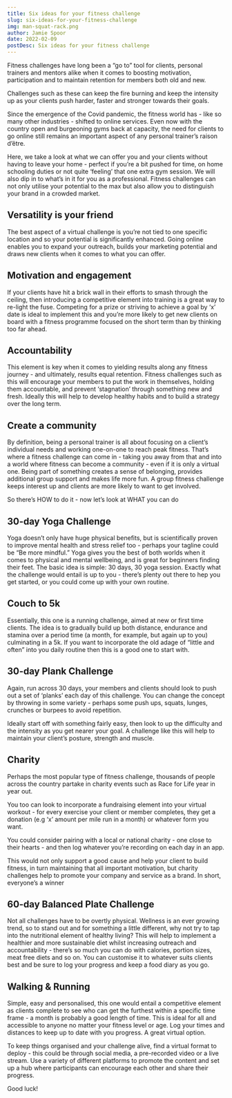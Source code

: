 ```yaml
---
title: Six ideas for your fitness challenge
slug: six-ideas-for-your-fitness-challenge
img: man-squat-rack.png
author: Jamie Spoor
date: 2022-02-09
postDesc: Six ideas for your fitness challenge
---
```


Fitness challenges have long been a “go to” tool for clients, personal trainers and mentors alike when it comes to boosting motivation, participation and to maintain retention for members both old and new.

Challenges such as these can keep the fire burning and keep the intensity up as your clients push harder, faster and stronger towards their goals.

Since the emergence of the Covid pandemic, the fitness world has - like so many other industries - shifted to online services. Even now with the country open and burgeoning gyms back at capacity, the need for clients to go online still remains an important aspect of any personal trainer’s raison d’être.

Here, we take a look at what we can offer you and your clients without having to leave your home - perfect if you’re a bit pushed for time, on home schooling duties or not quite ‘feeling’ that one extra gym session. We will also dip in to what’s in it for you as a professional. Fitness challenges can not only utilise your potential to the max but also allow you to distinguish your brand in a crowded market.

## Versatility is your friend

The best aspect of a virtual challenge is you’re not tied to one specific location and so your potential is significantly enhanced. Going online enables you to expand your outreach, builds your marketing potential and draws new clients when it comes to what you can offer.

## Motivation and engagement

If your clients have hit a brick wall in their efforts to smash through the ceiling, then introducing a competitive element into training is a great way to re-light the fuse. Competing for a prize or striving to achieve a goal by ‘x’ date is ideal to implement this and you’re more likely to get new clients on board with a fitness programme focused on the short term than by thinking too far ahead.

## Accountability

This element is key when it comes to yielding results along any fitness journey - and ultimately, results equal retention. Fitness challenges such as this will encourage your members to put the work in themselves, holding them accountable, and prevent ‘stagnation’ through something new and fresh. Ideally this will help to develop healthy habits and to build a strategy over the long term.

## Create a community

By definition, being a personal trainer is all about focusing on a client’s individual needs and working one-on-one to reach peak fitness. That’s where a fitness challenge can come in - taking you away from that and into a world where fitness can become a community - even if it is only a virtual one. Being part of something creates a sense of belonging, provides additional group support and makes life more fun. A group fitness challenge keeps interest up and clients are more likely to want to get involved.

So there’s HOW to do it - now let’s look at WHAT you can do

## 30-day Yoga Challenge

Yoga doesn’t only have huge physical benefits, but is scientifically proven to improve mental health and stress relief too - perhaps your tagline could be “Be more mindful.” Yoga gives you the best of both worlds when it comes to physical and mental wellbeing, and is great for beginners finding their feet. The basic idea is simple: 30 days, 30 yoga session. Exactly what the challenge would entail is up to you - there’s plenty out there to hep you get started, or you could come up with your own routine.

<markdown-image src="yoga.jpeg" alt="yoga"></markdown-image>

## Couch to 5k

Essentially, this one is a running challenge, aimed at new or first time clients. The idea is to gradually build up both distance, endurance and stamina over a period time (a month, for example, but again up to you) culminating in a 5k. If you want to incorporate the old adage of “little and often” into you daily routine then this is a good one to start with.

<markdown-image src="challenge.jpeg" alt="challenge"></markdown-image>

## 30-day Plank Challenge

Again, run across 30 days, your members and clients should look to push out a set of ‘planks’ each day of this challenge. You can change the concept by throwing in some variety - perhaps some push ups, squats, lunges, crunches or burpees to avoid repetition.

Ideally start off with something fairly easy, then look to up the difficulty and the intensity as you get nearer your goal. A challenge like this will help to maintain your client’s posture, strength and muscle.

<markdown-image src="plank.jpeg" alt="plank"></markdown-image>

## Charity

Perhaps the most popular type of fitness challenge, thousands of people across the country partake in charity events such as Race for Life year in year out.

You too can look to incorporate a fundraising element into your virtual workout - for every exercise your client or member completes, they get a donation (e.g ‘x’ amount per mile run in a month) or whatever form you want.

You could consider pairing with a local or national charity - one close to their hearts - and then log whatever you’re recording on each day in an app.

This would not only support a good cause and help your client to build fitness, in turn maintaining that all important motivation, but charity challenges help to promote your company and service as a brand. In short, everyone’s a winner

<markdown-image src="race.jpeg" alt="race"></markdown-image>

## 60-day Balanced Plate Challenge

Not all challenges have to be overtly physical. Wellness is an ever growing trend, so to stand out and for something a little different, why not try to tap into the nutritional element of healthy living? This will help to implement a healthier and more sustainable diet whilst increasing outreach and accountability - there’s so much you can do with calories, portion sizes, meat free diets and so on. You can customise it to whatever suits clients best and be sure to log your progress and keep a food diary as you go.

<markdown-image src="salad.jpeg" alt="salad"></markdown-image>

## Walking & Running

Simple, easy and personalised, this one would entail a competitive element as clients complete to see who can get the furthest within a specific time frame - a month is probably a good length of time. This is ideal for all and accessible to anyone no matter your fitness level or age. Log your times and distances to keep up to date with you progress. A great virtual option.

To keep things organised and your challenge alive, find a virtual format to deploy - this could be through social media, a pre-recorded video or a live stream. Use a variety of different platforms to promote the content and set up a hub where participants can encourage each other and share their progress.

Good luck!
